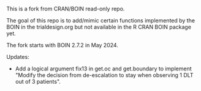 This is a fork from CRAN/BOIN read-only repo.

The goal of this repo is to add/mimic certain functions implemented by the BOIN in the  trialdesign.org but not available in the R CRAN BOIN package yet.

The fork starts with BOIN 2.7.2 in May 2024. 

Updates:
* Add a logical argument fix13 in get.oc and get.boundary to implement "Modify the decision from de-escalation to stay when observing 1 DLT out of 3 patients".
